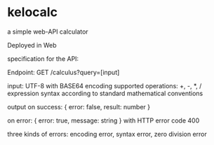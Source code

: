 # kelocalc
a simple web-API calculator

Deployed in 
Web

specification for the API:
    
Endpoint:
GET /calculus?query=[input]

input: UTF-8 with BASE64 encoding
supported operations: +, -, *, /
expression syntax according to standard mathematical conventions

output on success:
{ error: false, result: number }

on error:
{ error: true, message: string }
with HTTP error code 400

three kinds of errors: encoding error, syntax error, zero division error
